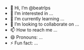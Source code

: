 - 👋 Hi, I’m @beatrlps
- 👀 I’m interested in ...
- 🌱 I’m currently learning ...
- 💞️ I’m looking to collaborate on ...
- 📫 How to reach me ...
- 😄 Pronouns: ...
- ⚡ Fun fact: ...

<!---
beatrlps/beatrlps is a ✨ special ✨ repository because its `README.md` (this file) appears on your GitHub profile.
You can click the Preview link to take a look at your changes.
--->
